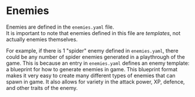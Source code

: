 # Enemies

Enemies are defined in the `enemies.yaml` file.  
It is important to note that enemies defined in this file are *templates*, not actually enemies themselves.

For example, if there is 1 "spider" enemy defined in `enemies.yaml`, there could be any number of spider enemies generated in a playthrough of the game. This is because an entry in `enemies.yaml` defines an enemy template: a blueprint for how to generate enemies in game. This blueprint format makes it very easy to create many different types of enemies that can spawn in game. It also allows for variety in the attack power, XP, defence, and other traits of the enemy.
